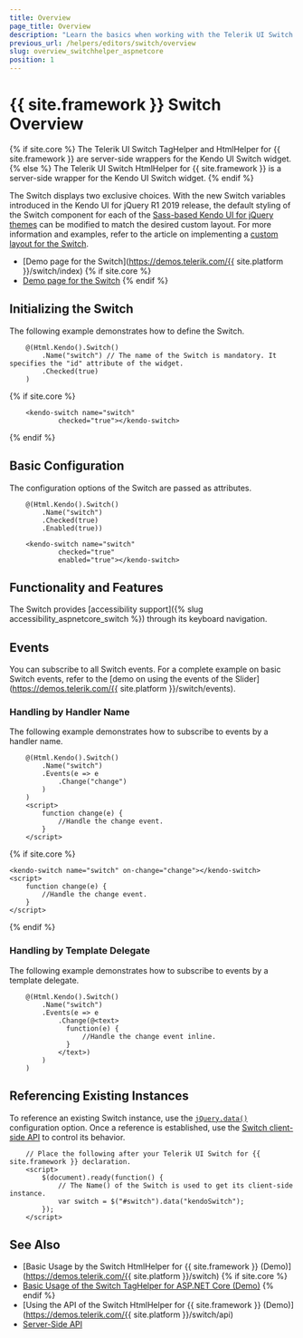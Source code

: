 ```yaml
---
title: Overview
page_title: Overview
description: "Learn the basics when working with the Telerik UI Switch for {{ site.framework }}."
previous_url: /helpers/editors/switch/overview
slug: overview_switchhelper_aspnetcore
position: 1
---
```


# {{ site.framework }} Switch Overview

{% if site.core %}
The Telerik UI Switch TagHelper and HtmlHelper for {{ site.framework }} are server-side wrappers for the Kendo UI Switch widget.
{% else %}
The Telerik UI Switch HtmlHelper for {{ site.framework }} is a server-side wrapper for the Kendo UI Switch widget.
{% endif %}

The Switch displays two exclusive choices. With the new Switch variables introduced in the Kendo UI for jQuery R1 2019 release, the default styling of the Switch component for each of the [Sass-based Kendo UI for jQuery themes](https://docs.telerik.com/kendo-ui/styles-and-layout/sass-themes) can be modified to match the desired custom layout. For more information and examples, refer to the article on implementing a [custom layout for the Switch](https://github.com/telerik/kendo-themes/wiki/Change-the-Switch-Layout).

* [Demo page for the Switch](https://demos.telerik.com/{{ site.platform }}/switch/index)
{% if site.core %}
* [Demo page for the Switch](https://demos.telerik.com/aspnet-core/switch/tag-helper)
{% endif %}

## Initializing the Switch

The following example demonstrates how to define the Switch.

```HtmlHelper
    @(Html.Kendo().Switch()
        .Name("switch") // The name of the Switch is mandatory. It specifies the "id" attribute of the widget.
        .Checked(true)
    )
```
{% if site.core %}
```TagHelper
    <kendo-switch name="switch"
            checked="true"></kendo-switch>
```
{% endif %}

## Basic Configuration

The configuration options of the Switch are passed as attributes.

```tab-HtmlHelper
    @(Html.Kendo().Switch()
        .Name("switch")
        .Checked(true)
        .Enabled(true))
```
```tab-TagHelper
    <kendo-switch name="switch"
            checked="true"
            enabled="true"></kendo-switch>
```




## Functionality and Features

The Switch provides [accessibility support]({% slug accessibility_aspnetcore_switch %}) through its keyboard navigation.

## Events

You can subscribe to all Switch events. For a complete example on basic Switch events, refer to the [demo on using the events of the Slider](https://demos.telerik.com/{{ site.platform }}/switch/events).

### Handling by Handler Name

The following example demonstrates how to subscribe to events by a handler name.

```HtmlHelper
    @(Html.Kendo().Switch()
        .Name("switch")
        .Events(e => e
            .Change("change")
        )
    )
    <script>
        function change(e) {
            //Handle the change event.
        }
    </script>
```
{% if site.core %}
```TagHelper
<kendo-switch name="switch" on-change="change"></kendo-switch>
<script>
    function change(e) {
        //Handle the change event.
    }
</script>
```
{% endif %}

### Handling by Template Delegate

The following example demonstrates how to subscribe to events by a template delegate.

```HtmlHelper
    @(Html.Kendo().Switch()
        .Name("switch")
        .Events(e => e
            .Change(@<text>
              function(e) {
                  //Handle the change event inline.
              }
            </text>)
        )
    )
```

## Referencing Existing Instances

To reference an existing Switch instance, use the [`jQuery.data()`](https://api.jquery.com/jQuery.data/) configuration option. Once a reference is established, use the [Switch client-side API](https://docs.telerik.com/kendo-ui/api/javascript/ui/switch#methods) to control its behavior.

```
    // Place the following after your Telerik UI Switch for {{ site.framework }} declaration.
    <script>
        $(document).ready(function() {
            // The Name() of the Switch is used to get its client-side instance.
            var switch = $("#switch").data("kendoSwitch");
        });
    </script>
```

## See Also

* [Basic Usage by the Switch HtmlHelper for {{ site.framework }} (Demo)](https://demos.telerik.com/{{ site.platform }}/switch)
{% if site.core %}
* [Basic Usage of the Switch TagHelper for ASP.NET Core (Demo)](https://demos.telerik.com/aspnet-core/switch/tag-helper)
{% endif %}
* [Using the API of the Switch HtmlHelper for {{ site.framework }} (Demo)](https://demos.telerik.com/{{ site.platform }}/switch/api)
* [Server-Side API](/api/switch)
